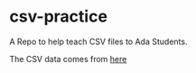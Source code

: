 # csv-practice

A Repo to help teach CSV files to Ada Students.

The CSV data comes from [here](https://docs.google.com/spreadsheets/d/1zeeZQzFoHE2j_ZrqDkVJK9eF7OH1yvg75c8S-aBcxaU/edit#gid=3)

